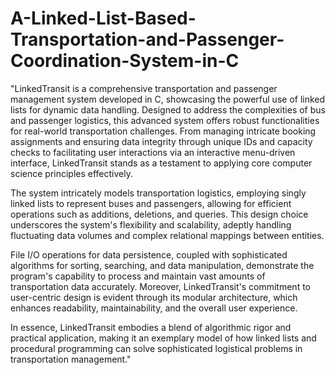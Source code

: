 # A-Linked-List-Based-Transportation-and-Passenger-Coordination-System-in-C
"LinkedTransit is a comprehensive transportation and passenger management system developed in C, showcasing the powerful use of linked lists for dynamic data handling. Designed to address the complexities of bus and passenger logistics, this advanced system offers robust functionalities for real-world transportation challenges. From managing intricate booking assignments and ensuring data integrity through unique IDs and capacity checks to facilitating user interactions via an interactive menu-driven interface, LinkedTransit stands as a testament to applying core computer science principles effectively.

The system intricately models transportation logistics, employing singly linked lists to represent buses and passengers, allowing for efficient operations such as additions, deletions, and queries. This design choice underscores the system's flexibility and scalability, adeptly handling fluctuating data volumes and complex relational mappings between entities. 

File I/O operations for data persistence, coupled with sophisticated algorithms for sorting, searching, and data manipulation, demonstrate the program's capability to process and maintain vast amounts of transportation data accurately. Moreover, LinkedTransit's commitment to user-centric design is evident through its modular architecture, which enhances readability, maintainability, and the overall user experience.

In essence, LinkedTransit embodies a blend of algorithmic rigor and practical application, making it an exemplary model of how linked lists and procedural programming can solve sophisticated logistical problems in transportation management."

